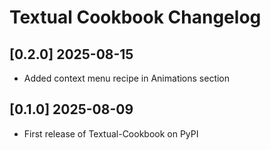 # Textual Cookbook Changelog

## [0.2.0] 2025-08-15

- Added context menu recipe in Animations section

## [0.1.0] 2025-08-09

- First release of Textual-Cookbook on PyPI

